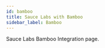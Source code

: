 ```yaml
---
id: bamboo
title: Sauce Labs with Bamboo
sidebar_label: Bamboo
---
```


Sauce Labs Bamboo Integration page.